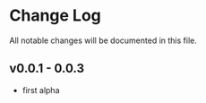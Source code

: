 # Change Log
All notable changes will be documented in this file.


## v0.0.1 - 0.0.3

- first alpha
